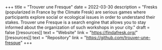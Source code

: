 +++
title = "Trouver une Fresque"
date = 2022-03-30
description = "Fresks (popularized in France by the Climate Fresk) are serious games where participants explore social or ecological issues in order to understand their stakes. Trouver une Fresque is a search engine that allows you to stay informed about the organization of such workshops in your city."
draft = false
[[resources]]
    text = "Website"
    link = "https://findafresk.org/"
[[resources]]
    text = "Repository"
    link = "https://github.com/trouver-une-fresque"
+++